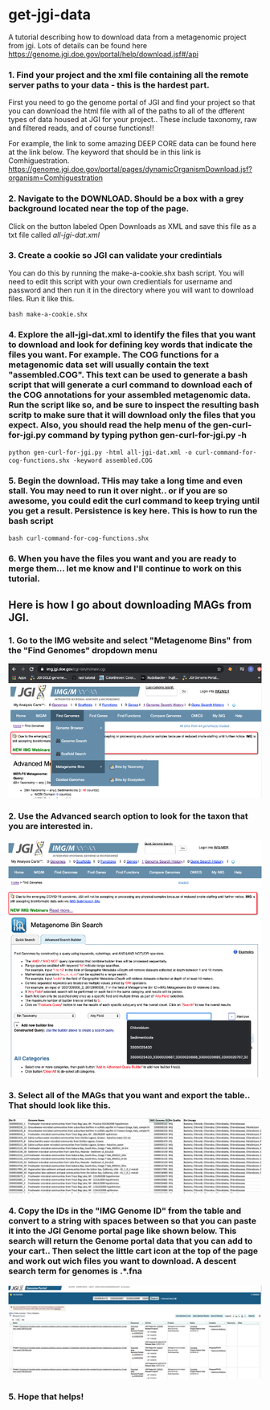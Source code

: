 # get-jgi-data
A tutorial describing how to download data from a metagenomic project from jgi.  Lots of details can be found here
https://genome.jgi.doe.gov/portal/help/download.jsf#/api

### 1. Find your project and the xml file containing all the remote server paths to your data - this is the hardest part.
First you need to go the genome portal of JGI and find your project so that you can download the html file with all of the paths to all of the dfferent types of data housed at JGI for your project.. These include taxonomy, raw and filtered reads, and of course functions!!

For example, the link to some amazing DEEP CORE data can be found here at the link below.  The keyword that should be in this link is Comhiguestration.
https://genome.jgi.doe.gov/portal/pages/dynamicOrganismDownload.jsf?organism=Comhiguestration

### 2. Navigate to the DOWNLOAD.  Should be a box with a grey background located near the top of the page. 
Click on the button labeled Open Downloads as XML and save this file as a txt file called *all-jgi-dat.xml*

### 3. Create a cookie so JGI can validate your credintials
You can do this by running the make-a-cookie.shx bash script.  You will need to edit this script with your own credientials for username and password and then run it in the directory where you will want to download files. Run it like this.
   
    bash make-a-cookie.shx

### 4.  Explore the all-jgi-dat.xml to identify the files that you want to download and look for defining key words that indicate the files you want.  For example.  The COG functions for a metagenomic data set will usually contain the text "assembled.COG".  This text can be used to generate a bash script that will generate a curl command to download each of the COG annotations for your assembled metagenomic data.  Run the script like so, and be sure to inspect the resulting bash scritp to make sure that it will download only the files that you expect. Also, you should read the help menu of the gen-curl-for-jgi.py command by typing python gen-curl-for-jgi.py -h

    python gen-curl-for-jgi.py -html all-jgi-dat.xml -o curl-command-for-cog-functions.shx -keyword assembled.COG
    
### 5. Begin the download.  THis may take a long time and even stall.  You may need to run it over night.. or if you are so awesome, you could edit the curl command to keep trying until you get a result.  Persistence is key here.  This is how to run the bash script

    bash curl-command-for-cog-functions.shx
    
### 6.  When you have the files you want and you are ready to merge them... let me know and I'll continue to work on this tutorial. 

## Here is how I go about downloading MAGs from JGI. 

### 1. Go to the IMG website and select "Metagenome Bins" from the "Find Genomes" dropdown menu 

![Image of JGI Search](https://github.com/jvineis/get-jgi-data/blob/master/Screen%20Shot%202020-04-15%20at%2011.23.22%20AM.png)

### 2. Use the Advanced search option to look for the taxon that you are interested in.

![Image of JGI taxon search](https://github.com/jvineis/get-jgi-data/blob/master/chlorobium-search.png)

### 3. Select all of the MAGs that you want and export the table.. That should look like this.

![Image of Chlorobium table](https://github.com/jvineis/get-jgi-data/blob/master/Chloroium_table.png)

### 4. Copy the IDs in the "IMG Genome ID" from the table and convert to a string with spaces between so that you can paste it into the JGI Genome portal page like shown below.  This search will return the Genome portal data that you can add to your cart.. Then select the little cart icon at the top of the page and work out wich files you want to download.  A descent search term for genomes is .*\.fna

![Image of portal search](https://github.com/jvineis/get-jgi-data/blob/master/Genome_portal_search.png)

### 5.  Hope that helps!
